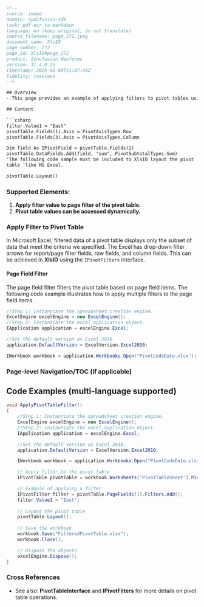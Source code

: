```html
<!-- 
source: image
domain: syncfusion-sdk
task: pdf-ocr-to-markdown
language: en (keep original; do not translate)
source_filename: page_272.jpeg
document_name: XlsIO
page_number: 272
page_id: XlsIO#page_272
product: Syncfusion Winforms
version: 11.4.0.26
timestamp: 2025-08-09T11:07:44Z
fidelity: lossless
-->

## Overview
- This page provides an example of applying filters to pivot tables using the XlsIO library. It demonstrates how to dynamically manipulate pivot table filters and access pivot table values programmatically.

## Content

```csharp
filter.Value1 = "East"
pivotTable.Fields(1).Axis = PivotAxisTypes.Row
pivotTable.Fields(3).Axis = PivotAxisTypes.Column

Dim field As IPivotField = pivotTable.Fields(2)
pivotTable.DataFields.Add(field, "sum", PivotSubtotalTypes.Sum)
'The following code sample must be included to XlsIO layout the pivot
table 'like MS Excel.

pivotTable.Layout()
```

### Supported Elements:
1. **Apply filter value to page filter of the pivot table.**
2. **Pivot table values can be accessed dynamically.**

### Apply Filter to Pivot Table
In Microsoft Excel, filtered data of a pivot table displays only the subset of data that meet the criteria we specified. The Excel has drop-down filter arrows for report/page filter fields, row fields, and column fields. This can be achieved in **XlsIO** using the `IPivotFilters` interface.

#### Page Field Filter
The page field filter filters the pivot table based on page field items. The following code example illustrates how to apply multiple filters to the page field items.

```csharp
//Step 1: Instantiate the spreadsheet creation engine.
ExcelEngine excelEngine = new ExcelEngine();
//Step 2: Instantiate the excel application object.
IApplication application = excelEngine.Excel;

//Set the default version as Excel 2010.
application.DefaultVersion = ExcelVersion.Excel2010;

IWorkbook workbook = application.Workbooks.Open("PivotCodeDate.xlsx");
```

### Page-level Navigation/TOC (if applicable)

## Code Examples (multi-language supported)

```csharp
void ApplyPivotTableFilter()
{
    //Step 1: Instantiate the spreadsheet creation engine.
    ExcelEngine excelEngine = new ExcelEngine();
    //Step 2: Instantiate the excel application object.
    IApplication application = excelEngine.Excel;

    //Set the default version as Excel 2010.
    application.DefaultVersion = ExcelVersion.Excel2010;

    IWorkbook workbook = application.Workbooks.Open("PivotCodeDate.xlsx");

    // Apply filter to the pivot table
    IPivotTable pivotTable = workbook.Worksheets["PivotTableSheet"].PivotTables["PivotTable1"];

    // Example of applying a filter
    IPivotFilter filter = pivotTable.PageFields[1].Filters.Add();
    filter.Value1 = "East";
    
    // Layout the pivot table
    pivotTable.Layout();
    
    // Save the workbook
    workbook.Save("FilteredPivotTable.xlsx");
    workbook.Close();

    // Dispose the objects
    excelEngine.Dispose();
}
```

### Cross References
- See also: **PivotTableInterface** and **IPivotFilters** for more details on pivot table operations.

<!-- tags: [XlsIO, pivot table, filters, IPivotFilters, IPivotFields, ExcelIO, Winforms] keywords: [pivot table, filters, Excel, XlsIO, filtering, IPivotFields, IPivotFilters, ExcelIO, C#, programmatic filtering] -->
```
